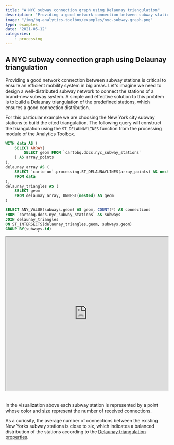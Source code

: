 ```yaml
---
title: "A NYC subway connection graph using Delaunay triangulation"
description: "Providing a good network connection between subway stations is critical to ensure an efficient mobility system in big areas. Let's imagine we need to design a well-distributed subway network to connect the stations of a brand-new subway system. A simple and effective solution to this problem is to build a Delaunay triangulation of the predefined stations, which ensures a good connection distribution."
image: "/img/bq-analytics-toolbox/examples/nyc-subway-graph.png"
type: examples
date: "2021-05-12"
categories:
    - processing
---
```

## A NYC subway connection graph using Delaunay triangulation

Providing a good network connection between subway stations is critical to ensure an efficient mobility system in big areas. Let's imagine we need to design a well-distributed subway network to connect the stations of a brand-new subway system. A simple and effective solution to this problem is to build a Delaunay triangulation of the predefined stations, which ensures a good connection distribution.

For this particular example we are choosing the New York city subway stations to build the cited triangulation. The following query will construct the triangulation using the `ST_DELAUNAYLINES` function from the processing module of the Analytics Toolbox.

```sql
WITH data AS (
    SELECT ARRAY(
        SELECT geom FROM `cartobq.docs.nyc_subway_stations`
    ) AS array_points
),
delaunay_array AS (
    SELECT `carto-un`.processing.ST_DELAUNAYLINES(array_points) AS nested
    FROM data
),
delaunay_triangles AS (
    SELECT geom 
    FROM delaunay_array, UNNEST(nested) AS geom
)

SELECT ANY_VALUE(subways.geom) AS geom, COUNT(*) AS connections
FROM `cartobq.docs.nyc_subway_stations` AS subways
JOIN delaunay_triangles
ON ST_INTERSECTS(delaunay_triangles.geom, subways.geom)
GROUP BY(subways.id)
```

<iframe height=480px width=100% style='margin-bottom:20px' src="https://team.carto.com/u/agraciano/builder/042cc9d2-437e-49b4-bd3d-a293ad9123e1/layers#/" title="Delaunay triangulation of the NYC subway stations. The line connections are represented with the color and size of the points."></iframe>

In the visualization above each subway station is represented by a point whose color and size represent the number of received connections.

As a curiosity, the average number of connections between the existing New Yorks subway stations is close to six, which indicates a balanced distribution of the stations according to the [Delaunay triangulation properties](https://en.wikipedia.org/wiki/Delaunay_triangulation#Properties).

